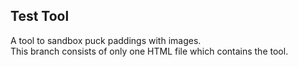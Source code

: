 ## Test Tool
A tool to sandbox puck paddings with images. <br/>
This branch consists of only one HTML file which contains the tool.
